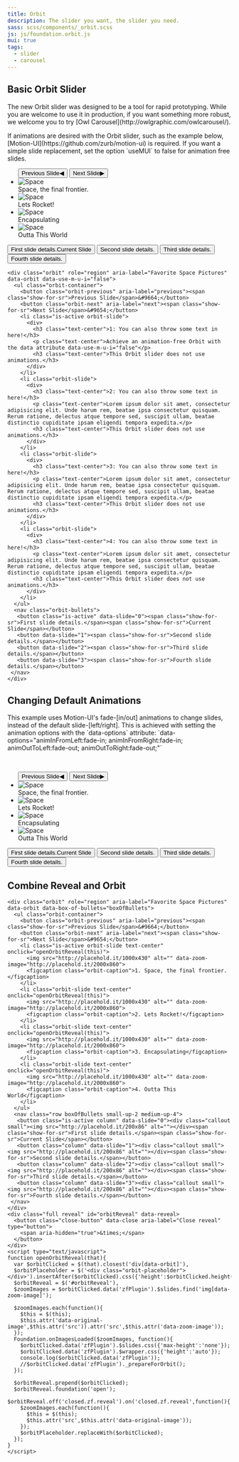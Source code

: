 ```yaml
---
title: Orbit
description: The slider you want, the slider you need.
sass: scss/components/_orbit.scss
js: js/foundation.orbit.js
mui: true
tags:
  - slider
  - carousel
---
```


## Basic Orbit Slider
<div class="callout"><p>
  The new Orbit slider was designed to be a tool for rapid prototyping. While you are welcome to use it in production, if you want something more robust, we welcome you to try [Owl Carousel](http://owlgraphic.com/owlcarousel/).
</p>
<div class="callout alert">
  <p>
    If animations are desired with the Orbit slider, such as the example below, [Motion-UI](https://github.com/zurb/motion-ui) is required. If you want a simple slide replacement, set the option `useMUI` to false for animation free slides.
  </p>
</div>
</div>

<div class="orbit" role="region" aria-label="Favorite Space Pictures" data-orbit>
  <ul class="orbit-container">
    <button class="orbit-previous" aria-label="previous"><span class="show-for-sr">Previous Slide</span>&#9664;</button>
    <button class="orbit-next" aria-label="next"><span class="show-for-sr">Next Slide</span>&#9654;</button>
    <li class="is-active orbit-slide">
      <img class="orbit-image" src="assets/img/orbit-1.jpg" alt="Space">
      <figcaption class="orbit-caption">Space, the final frontier.</figcaption>
    </li>
    <li class="orbit-slide">
      <img class="orbit-image" src="assets/img/orbit-2.jpg" alt="Space">
      <figcaption class="orbit-caption">Lets Rocket!</figcaption>
    </li>
    <li class="orbit-slide">
      <img class="orbit-image" src="assets/img/orbit-3.jpg" alt="Space">
      <figcaption class="orbit-caption">Encapsulating</figcaption>
    </li>
    <li class="orbit-slide">
      <img class="orbit-image" src="assets/img/orbit-4.jpg" alt="Space">
      <figcaption class="orbit-caption">Outta This World</figcaption>
    </li>
  </ul>
  <nav class="orbit-bullets">
   <button class="is-active" data-slide="0"><span class="show-for-sr">First slide details.</span><span class="show-for-sr">Current Slide</span></button>
   <button data-slide="1"><span class="show-for-sr">Second slide details.</span></button>
   <button data-slide="2"><span class="show-for-sr">Third slide details.</span></button>
   <button data-slide="3"><span class="show-for-sr">Fourth slide details.</span></button>
 </nav>
</div>

```html_example
<div class="orbit" role="region" aria-label="Favorite Space Pictures" data-orbit data-use-m-u-i="false">
  <ul class="orbit-container">
    <button class="orbit-previous" aria-label="previous"><span class="show-for-sr">Previous Slide</span>&#9664;</button>
    <button class="orbit-next" aria-label="next"><span class="show-for-sr">Next Slide</span>&#9654;</button>
    <li class="is-active orbit-slide">
      <div>
        <h3 class="text-center">1: You can also throw some text in here!</h3>
        <p class="text-center">Achieve an animation-free Orbit with the data attribute data-use-m-u-i="false"</p>
        <h3 class="text-center">This Orbit slider does not use animations.</h3>
      </div>
    </li>
    <li class="orbit-slide">
      <div>
        <h3 class="text-center">2: You can also throw some text in here!</h3>
        <p class="text-center">Lorem ipsum dolor sit amet, consectetur adipisicing elit. Unde harum rem, beatae ipsa consectetur quisquam. Rerum ratione, delectus atque tempore sed, suscipit ullam, beatae distinctio cupiditate ipsam eligendi tempora expedita.</p>
        <h3 class="text-center">This Orbit slider does not use animations.</h3>
      </div>
    </li>
    <li class="orbit-slide">
      <div>
        <h3 class="text-center">3: You can also throw some text in here!</h3>
        <p class="text-center">Lorem ipsum dolor sit amet, consectetur adipisicing elit. Unde harum rem, beatae ipsa consectetur quisquam. Rerum ratione, delectus atque tempore sed, suscipit ullam, beatae distinctio cupiditate ipsam eligendi tempora expedita.</p>
        <h3 class="text-center">This Orbit slider does not use animations.</h3>
      </div>
    </li>
    <li class="orbit-slide">
      <div>
        <h3 class="text-center">4: You can also throw some text in here!</h3>
        <p class="text-center">Lorem ipsum dolor sit amet, consectetur adipisicing elit. Unde harum rem, beatae ipsa consectetur quisquam. Rerum ratione, delectus atque tempore sed, suscipit ullam, beatae distinctio cupiditate ipsam eligendi tempora expedita.</p>
        <h3 class="text-center">This Orbit slider does not use animations.</h3>
      </div>
    </li>
  </ul>
  <nav class="orbit-bullets">
   <button class="is-active" data-slide="0"><span class="show-for-sr">First slide details.</span><span class="show-for-sr">Current Slide</span></button>
   <button data-slide="1"><span class="show-for-sr">Second slide details.</span></button>
   <button data-slide="2"><span class="show-for-sr">Third slide details.</span></button>
   <button data-slide="3"><span class="show-for-sr">Fourth slide details.</span></button>
 </nav>
</div>
```

## Changing Default Animations

<p>
  This example uses Motion-UI's fade-[in/out] animations to change slides, instead of the default slide-[left/right]. This is achieved with setting the animation options with the `data-options` attribute: `data-options="animInFromLeft:fade-in; animInFromRight:fade-in; animOutToLeft:fade-out; animOutToRight:fade-out;"`
</p>
<br>
<div class="orbit" role="region" aria-label="Favorite Space Pictures" data-orbit data-options="animInFromLeft:fade-in; animInFromRight:fade-in; animOutToLeft:fade-out; animOutToRight:fade-out;">
  <ul class="orbit-container">
    <button class="orbit-previous" aria-label="previous"><span class="show-for-sr">Previous Slide</span>&#9664;</button>
    <button class="orbit-next" aria-label="next"><span class="show-for-sr">Next Slide</span>&#9654;</button>
    <li class="is-active orbit-slide">
      <img class="orbit-image" src="assets/img/orbit-1.jpg" alt="Space">
      <figcaption class="orbit-caption">Space, the final frontier.</figcaption>
    </li>
    <li class="orbit-slide">
      <img class="orbit-image" src="assets/img/orbit-2.jpg" alt="Space">
      <figcaption class="orbit-caption">Lets Rocket!</figcaption>
    </li>
    <li class="orbit-slide">
      <img class="orbit-image" src="assets/img/orbit-3.jpg" alt="Space">
      <figcaption class="orbit-caption">Encapsulating</figcaption>
    </li>
    <li class="orbit-slide">
      <img class="orbit-image" src="assets/img/orbit-4.jpg" alt="Space">
      <figcaption class="orbit-caption">Outta This World</figcaption>
    </li>
  </ul>
  <nav class="orbit-bullets">
   <button class="is-active" data-slide="0"><span class="show-for-sr">First slide details.</span><span class="show-for-sr">Current Slide</span></button>
   <button data-slide="1"><span class="show-for-sr">Second slide details.</span></button>
   <button data-slide="2"><span class="show-for-sr">Third slide details.</span></button>
   <button data-slide="3"><span class="show-for-sr">Fourth slide details.</span></button>
 </nav>
</div>

## Combine Reveal and Orbit

```html_example
<div class="orbit" role="region" aria-label="Favorite Space Pictures" data-orbit data-box-of-bullets="boxOfBullets">
  <ul class="orbit-container">
    <button class="orbit-previous" aria-label="previous"><span class="show-for-sr">Previous Slide</span>&#9664;</button>
    <button class="orbit-next" aria-label="next"><span class="show-for-sr">Next Slide</span>&#9654;</button>
    <li class="is-active orbit-slide text-center" onclick="openOrbitReveal(this)">
      <img src="http://placehold.it/1000x430" alt="" data-zoom-image="http://placehold.it/2000x860">
      <figcaption class="orbit-caption">1. Space, the final frontier.</figcaption>
    </li>
    <li class="orbit-slide text-center" onclick="openOrbitReveal(this)">
      <img src="http://placehold.it/1000x430" alt="" data-zoom-image="http://placehold.it/2000x860">
      <figcaption class="orbit-caption">2. Lets Rocket!</figcaption>
    </li>
    <li class="orbit-slide text-center" onclick="openOrbitReveal(this)">
      <img src="http://placehold.it/1000x430" alt="" data-zoom-image="http://placehold.it/2000x860">
      <figcaption class="orbit-caption">3. Encapsulating</figcaption>
    </li>
    <li class="orbit-slide text-center" onclick="openOrbitReveal(this)">
      <img src="http://placehold.it/1000x430" alt="" data-zoom-image="http://placehold.it/2000x860">
      <figcaption class="orbit-caption">4. Outta This World</figcaption>
    </li>
  </ul>
  <nav class="row boxOfBullets small-up-2 medium-up-4">
   <button class="is-active column" data-slide="0"><div class="callout small"><img src="http://placehold.it/200x86" alt=""></div><span class="show-for-sr">First slide details.</span><span class="show-for-sr">Current Slide</span></button>
   <button class="column" data-slide="1"><div class="callout small"><img src="http://placehold.it/200x86" alt=""></div><span class="show-for-sr">Second slide details.</span></button>
   <button class="column" data-slide="2"><div class="callout small"><img src="http://placehold.it/200x86" alt=""></div><span class="show-for-sr">Third slide details.</span></button>
   <button class="column" data-slide="3"><div class="callout small"><img src="http://placehold.it/200x86" alt=""></div><span class="show-for-sr">Fourth slide details.</span></button>
 </nav>
</div>
<div class="full reveal" id="orbitReveal" data-reveal>
  <button class="close-button" data-close aria-label="Close reveal" type="button">
    <span aria-hidden="true">&times;</span>
  </button>
</div>
<script type="text/javascript">
function openOrbitReveal(that){
  var $orbitClicked = $(that).closest('div[data-orbit]'),
  $orbitPlaceholder = $('<div class="orbit-placeholder"></div>').insertAfter($orbitClicked).css({'height':$orbitClicked.height()}),
  $orbitReveal = $('#orbitReveal'),
  $zoomImages = $orbitClicked.data('zfPlugin').$slides.find('img[data-zoom-image]');

  $zoomImages.each(function(){
    $this = $(this);
    $this.attr('data-original-image',$this.attr('src')).attr('src',$this.attr('data-zoom-image'));
  });
  Foundation.onImagesLoaded($zoomImages, function(){
    $orbitClicked.data('zfPlugin').$slides.css({'max-height':'none'});
    $orbitClicked.data('zfPlugin').$wrapper.css({'height':'auto'});
    console.log($orbitClicked.data('zfPlugin'));
    //$orbitClicked.data('zfPlugin')._prepareForOrbit();
  });

  $orbitReveal.prepend($orbitClicked);
  $orbitReveal.foundation('open');
  $orbitReveal.off('closed.zf.reveal').on('closed.zf.reveal',function(){
    $zoomImages.each(function(){
      $this = $(this);
      $this.attr('src',$this.attr('data-original-image'));
    });
    $orbitPlaceholder.replaceWith($orbitClicked);
  });
}
</script>
```
